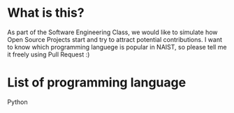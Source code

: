# What is this?
As part of the Software Engineering Class, we would like to simulate how Open Source Projects start and try to attract potential contributions.
I want to know which programming languege is popular in NAIST, so please tell me it freely using Pull Request :)

# List of programming language
Python 
